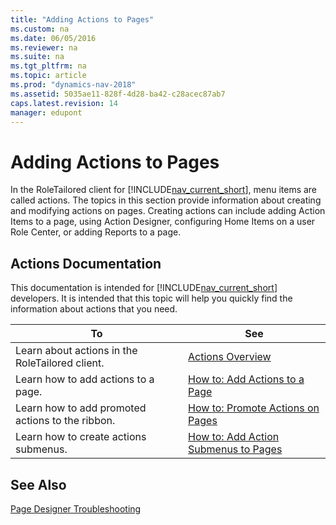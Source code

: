 ```yaml
---
title: "Adding Actions to Pages"
ms.custom: na
ms.date: 06/05/2016
ms.reviewer: na
ms.suite: na
ms.tgt_pltfrm: na
ms.topic: article
ms.prod: "dynamics-nav-2018"
ms.assetid: 5035ae11-828f-4d28-ba42-c28acec87ab7
caps.latest.revision: 14
manager: edupont
---
```

# Adding Actions to Pages
In the RoleTailored client for [!INCLUDE[nav_current_short](includes/nav_current_short_md.md)], menu items are called actions. The topics in this section provide information about creating and modifying actions on pages. Creating actions can include adding Action Items to a page, using Action Designer, configuring Home Items on a user Role Center, or adding Reports to a page.  
  
## Actions Documentation  
 This documentation is intended for [!INCLUDE[nav_current_short](includes/nav_current_short_md.md)] developers. It is intended that this topic will help you quickly find the information about actions that you need.  
  
|To|See|  
|--------|---------|  
|Learn about actions in the RoleTailored client.|[Actions Overview](Actions-Overview.md)|  
|Learn how to add actions to a page.|[How to: Add Actions to a Page](How-to--Add-Actions-to-a-Page.md)|  
|Learn how to add promoted actions to the ribbon.|[How to: Promote Actions on Pages](How-to--Promote-Actions-on-Pages.md)|  
|Learn how to create actions submenus.|[How to: Add Action Submenus to Pages](How-to--Add-Action-Submenus-to-Pages.md)|  
  
## See Also  
 [Page Designer Troubleshooting](Page-Designer-Troubleshooting.md)